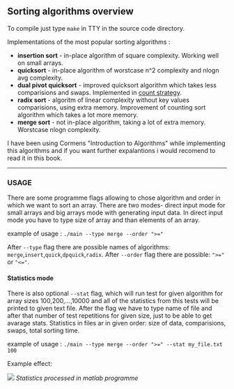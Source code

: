 ## Sorting algorithms overview

To compile just type `make` in TTY in the source code directory.

Implementations of the most popular sorting algorithms : 
  * **insertion sort** - in-place algorithm of square complexity. Working well on small arrays. 
  * **quicksort** - in-place algorithm of worstcase n^2 complexity and nlogn avg complexity. 
  * **dual pivot quicksort** - improved quicksort algorithm which takes less comparisions and swaps. Implemented in 
  [count strategy](https://arxiv.org/pdf/1710.07505.pdf).
  * **radix sort** - algoritm of linear complexity without key values comparisions, using extra memory. Improvement of counting sort algorithm which takes a lot more memory.
  * **merge sort** - not in-place algorithm, taking a lot of extra memory. Worstcase nlogn complexity.
  
  I have been using Cormens "Introduction to Algorithms" while implementing this algorithms and if you want further expalantions i would
  recomend to read it in this book.
  
  <hr>
  
  ### USAGE
  
  There are some programme flags allowing to chose algorithm and order in which we want to sort an array. There are two modes- direct input mode for small arrays and big arrays mode with generating input data. In direct input mode you have to type size of array and than elements of an array.
  
  example of usage : `./main --type merge --order ">="`
  
  After `--type` flag there are possible names of algorithms: `merge`,`insert`,`quick`,`dpquick`,`radix`. After `--order` flag there are possible: `">="` or `"<="`.
  
  
 #### Statistics mode

There is also optional `--stat` flag, which will run test for given algorithm for array sizes 100,200,...,10000 and all of the statistics from this tests will be printed to given text file. After the flag we have to type name of file and after that number of test repetitions for given size, just to be able to get avarage stats. Statistics in files ar in given order: size of data, comparisions, swaps, total sorting time. 

example of usage : `./main --type merge --order ">=" --stat my_file.txt 100`

Example effect:

![](https://image.ibb.co/jHFAOJ/c_n_all.jpg)
*Statistics processed in matlab programme*


